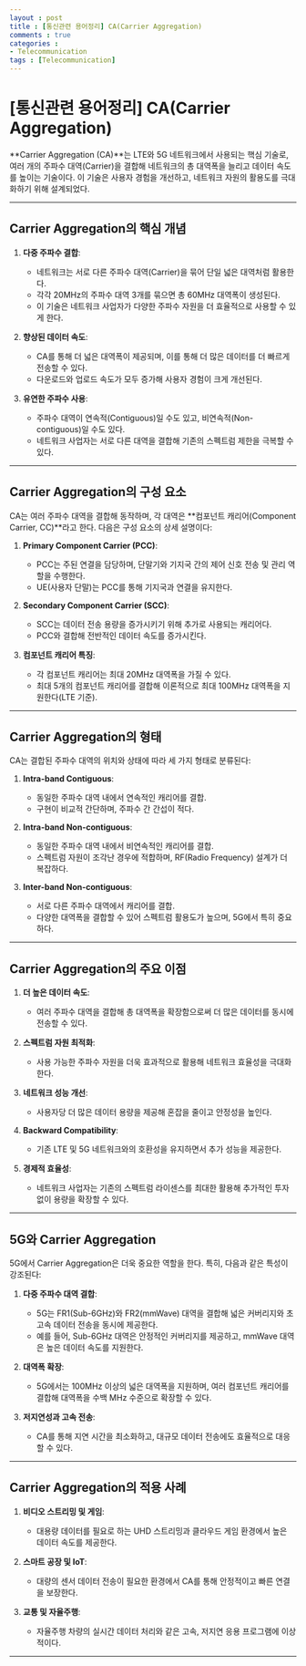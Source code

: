 ```yaml
---
layout : post
title : [통신관련 용어정리] CA(Carrier Aggregation)
comments : true
categories : 
- Telecommunication
tags : [Telecommunication]
---
```


# [통신관련 용어정리] CA(Carrier Aggregation)


**Carrier Aggregation (CA)**는 LTE와 5G 네트워크에서 사용되는 핵심 기술로, 여러 개의 주파수 대역(Carrier)을 결합해 네트워크의 총 대역폭을 늘리고 데이터 속도를 높이는 기술이다. 이 기술은 사용자 경험을 개선하고, 네트워크 자원의 활용도를 극대화하기 위해 설계되었다.

---

## **Carrier Aggregation의 핵심 개념**

1. **다중 주파수 결합**:
   - 네트워크는 서로 다른 주파수 대역(Carrier)을 묶어 단일 넓은 대역처럼 활용한다.
   - 각각 20MHz의 주파수 대역 3개를 묶으면 총 60MHz 대역폭이 생성된다.
   - 이 기술은 네트워크 사업자가 다양한 주파수 자원을 더 효율적으로 사용할 수 있게 한다.

2. **향상된 데이터 속도**:
   - CA를 통해 더 넓은 대역폭이 제공되며, 이를 통해 더 많은 데이터를 더 빠르게 전송할 수 있다.
   - 다운로드와 업로드 속도가 모두 증가해 사용자 경험이 크게 개선된다.

3. **유연한 주파수 사용**:
   - 주파수 대역이 연속적(Contiguous)일 수도 있고, 비연속적(Non-contiguous)일 수도 있다.
   - 네트워크 사업자는 서로 다른 대역을 결합해 기존의 스펙트럼 제한을 극복할 수 있다.

---

## **Carrier Aggregation의 구성 요소**

CA는 여러 주파수 대역을 결합해 동작하며, 각 대역은 **컴포넌트 캐리어(Component Carrier, CC)**라고 한다. 다음은 구성 요소의 상세 설명이다:

1. **Primary Component Carrier (PCC)**:
   - PCC는 주된 연결을 담당하며, 단말기와 기지국 간의 제어 신호 전송 및 관리 역할을 수행한다.
   - UE(사용자 단말)는 PCC를 통해 기지국과 연결을 유지한다.

2. **Secondary Component Carrier (SCC)**:
   - SCC는 데이터 전송 용량을 증가시키기 위해 추가로 사용되는 캐리어다.
   - PCC와 결합해 전반적인 데이터 속도를 증가시킨다.

3. **컴포넌트 캐리어 특징**:
   - 각 컴포넌트 캐리어는 최대 20MHz 대역폭을 가질 수 있다.
   - 최대 5개의 컴포넌트 캐리어를 결합해 이론적으로 최대 100MHz 대역폭을 지원한다(LTE 기준).

---

## **Carrier Aggregation의 형태**

CA는 결합된 주파수 대역의 위치와 상태에 따라 세 가지 형태로 분류된다:

1. **Intra-band Contiguous**:
   - 동일한 주파수 대역 내에서 연속적인 캐리어를 결합.
   - 구현이 비교적 간단하며, 주파수 간 간섭이 적다.

2. **Intra-band Non-contiguous**:
   - 동일한 주파수 대역 내에서 비연속적인 캐리어를 결합.
   - 스펙트럼 자원이 조각난 경우에 적합하며, RF(Radio Frequency) 설계가 더 복잡하다.

3. **Inter-band Non-contiguous**:
   - 서로 다른 주파수 대역에서 캐리어를 결합.
   - 다양한 대역폭을 결합할 수 있어 스펙트럼 활용도가 높으며, 5G에서 특히 중요하다.

---

## **Carrier Aggregation의 주요 이점**

1. **더 높은 데이터 속도**:
   - 여러 주파수 대역을 결합해 총 대역폭을 확장함으로써 더 많은 데이터를 동시에 전송할 수 있다.

2. **스펙트럼 자원 최적화**:
   - 사용 가능한 주파수 자원을 더욱 효과적으로 활용해 네트워크 효율성을 극대화한다.

3. **네트워크 성능 개선**:
   - 사용자당 더 많은 데이터 용량을 제공해 혼잡을 줄이고 안정성을 높인다.

4. **Backward Compatibility**:
   - 기존 LTE 및 5G 네트워크와의 호환성을 유지하면서 추가 성능을 제공한다.

5. **경제적 효율성**:
   - 네트워크 사업자는 기존의 스펙트럼 라이센스를 최대한 활용해 추가적인 투자 없이 용량을 확장할 수 있다.

---

## **5G와 Carrier Aggregation**

5G에서 Carrier Aggregation은 더욱 중요한 역할을 한다. 특히, 다음과 같은 특성이 강조된다:

1. **다중 주파수 대역 결합**:
   - 5G는 FR1(Sub-6GHz)와 FR2(mmWave) 대역을 결합해 넓은 커버리지와 초고속 데이터 전송을 동시에 제공한다.
   - 예를 들어, Sub-6GHz 대역은 안정적인 커버리지를 제공하고, mmWave 대역은 높은 데이터 속도를 지원한다.

2. **대역폭 확장**:
   - 5G에서는 100MHz 이상의 넓은 대역폭을 지원하며, 여러 컴포넌트 캐리어를 결합해 대역폭을 수백 MHz 수준으로 확장할 수 있다.

3. **저지연성과 고속 전송**:
   - CA를 통해 지연 시간을 최소화하고, 대규모 데이터 전송에도 효율적으로 대응할 수 있다.

---

## **Carrier Aggregation의 적용 사례**

1. **비디오 스트리밍 및 게임**:
   - 대용량 데이터를 필요로 하는 UHD 스트리밍과 클라우드 게임 환경에서 높은 데이터 속도를 제공한다.

2. **스마트 공장 및 IoT**:
   - 대량의 센서 데이터 전송이 필요한 환경에서 CA를 통해 안정적이고 빠른 연결을 보장한다.

3. **교통 및 자율주행**:
   - 자율주행 차량의 실시간 데이터 처리와 같은 고속, 저지연 응용 프로그램에 이상적이다.

---
 

